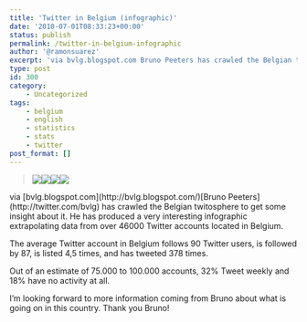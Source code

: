 ```yaml
---
title: 'Twitter in Belgium (infographic)'
date: '2010-07-01T08:33:23+00:00'
status: publish
permalink: /twitter-in-belgium-infographic
author: '@ramonsuarez'
excerpt: 'via bvlg.blogspot.com Bruno Peeters has crawled the Belgian twitosphere to get some insight about it. He has produced a very interesting infographic extrapolating data from over 46000 Twitter accounts located in Belgium. The average Twitter accoun...'
type: post
id: 300
category:
    - Uncategorized
tags:
    - belgium
    - english
    - statistics
    - stats
    - twitter
post_format: []
---
```

> ![](http://ramonsuarez.files.wordpress.com/2010/07/beltweet0.jpg?w=185)![](http://ramonsuarez.files.wordpress.com/2010/07/beltweet1.jpg?w=186)![](http://ramonsuarez.files.wordpress.com/2010/07/beltweet2.jpg?w=186)![](http://ramonsuarez.files.wordpress.com/2010/07/beltweet3.jpg?w=184)

</div>via [bvlg.blogspot.com](http://bvlg.blogspot.com/)</div>[Bruno Peeters](http://twitter.com/bvlg) has crawled the Belgian twitosphere to get some insight about it. He has produced a very interesting infographic extrapolating data from over 46000 Twitter accounts located in Belgium.

The average Twitter account in Belgium follows 90 Twitter users, is followed by 87, is listed 4,5 times, and has tweeted 378 times.

Out of an estimate of 75.000 to 100.000 accounts, 32% Tweet weekly and 18% have no activity at all.

I’m looking forward to more information coming from Bruno about what is going on in this country. Thank you Bruno!